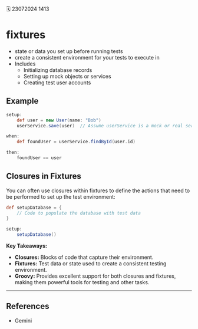 🗓️ 23072024 1413

# fixtures
- state or data you set up before running tests
- create a consistent environment for your tests to execute in
- Includes
    - Initializing database records
    - Setting up mock objects or services
    - Creating test user accounts

## Example

```groovy
setup:
    def user = new User(name: "Bob")
    userService.save(user)  // Assume userService is a mock or real service

when:
    def foundUser = userService.findById(user.id)

then:
    foundUser == user
```

## Closures in Fixtures

You can often use closures within fixtures to define the actions that need to be performed to set up the test environment:

```groovy
def setupDatabase = { 
    // Code to populate the database with test data
}

setup:
    setupDatabase() 
```
**Key Takeaways:**

- **Closures:** Blocks of code that capture their environment.
- **Fixtures:** Test data or state used to create a consistent testing environment.
- **Groovy:** Provides excellent support for both closures and fixtures, making them powerful tools for testing and other tasks.

---

## References
- Gemini
